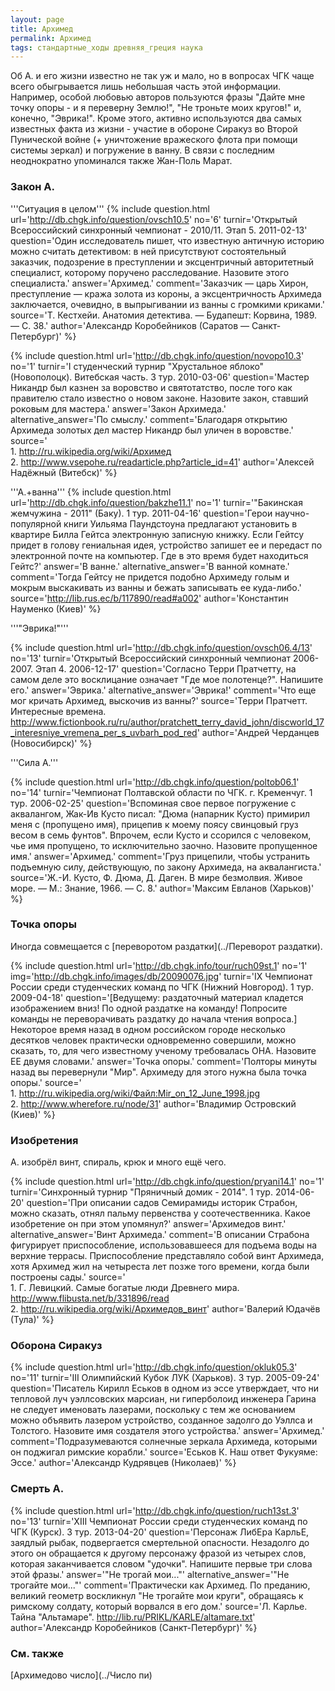 ```yaml
---
layout: page
title: Архимед
permalink: Архимед
tags: стандартные_ходы древняя_греция наука
---
```

Об А. и его жизни известно не так уж и мало, но в вопросах ЧГК чаще всего обыгрывается лишь небольшая часть этой информации.
Например, особой любовью авторов пользуются фразы "Дайте мне точку опоры - и я переверну Землю!", "Не троньте моих кругов!" и, конечно, "Эврика!".
Кроме этого, активно используются два самых известных факта из жизни - участие в обороне Сиракуз во Второй Пунической войне (+ уничтожение вражеского флота при помощи системы зеркал) и погружение в ванну. В связи с последним неоднократно упоминался также Жан-Поль Марат.

### Закон А. 

'''Ситуация в целом'''
{% include question.html
url='http://db.chgk.info/question/ovsch10.5'
no='6'
turnir='Открытый Всероссийский синхронный чемпионат - 2010/11. Этап 5. 2011-02-13'
question='Один исследователь пишет, что известную античную историю можно считать детективом: в ней присутствуют состоятельный заказчик, подозрение в преступлении и эксцентричный авторитетный специалист, которому поручено расследование. Назовите этого специалиста.'
answer='Архимед.'
comment='Заказчик — царь Хирон, преступление — кража золота из короны, а эксцентричность Архимеда заключается, очевидно, в выпрыгивании из ванны с громкими криками.'
source='Т. Кестхейи. Анатомия детектива. — Будапешт: Корвина, 1989. — С. 38.'
author='Александр Коробейников (Саратов — Санкт-Петербург)'
 %}

{% include question.html
url='http://db.chgk.info/question/novopo10.3'
no='1'
turnir='I студенческий турнир "Хрустальное яблоко" (Новополоцк). Витебская часть. 3 тур. 2010-03-06'
question='Мастер Никандр был казнен за воровство и святотатство, после того как правителю стало известно о новом законе. Назовите закон, ставший роковым для мастера.'
answer='Закон Архимеда.'
alternative_answer='По смыслу.'
comment='Благодаря открытию Архимеда золотых дел мастер Никандр был уличен в воровстве.'
source='<br>1. http://ru.wikipedia.org/wiki/Архимед 
    <br>2. http://www.vsepohe.ru/readarticle.php?article_id=41'
author='Алексей Надёжный (Витебск)'
 %}

'''А.+ванна'''
{% include question.html
url='http://db.chgk.info/question/bakzhe11.1'
no='1'
turnir='"Бакинская жемчужина - 2011" (Баку). 1 тур. 2011-04-16'
question='Герои научно-популярной книги Уильяма Паундстоуна предлагают установить в квартире Билла Гейтса электронную записную книжку. Если Гейтсу придет в голову гениальная идея, устройство запишет ее и передаст по электронной почте на компьютер. Где в это время будет находиться Гейтс?'
answer='В ванне.'
alternative_answer='В ванной комнате.'
comment='Тогда Гейтсу не придется подобно Архимеду голым и мокрым выскакивать из ванны и бежать записывать ее куда-либо.'
source='http://lib.rus.ec/b/117890/read#a002'
author='Константин Науменко (Киев)'
 %}

'''"Эврика!"'''

{% include question.html
url='http://db.chgk.info/question/ovsch06.4/13'
no='13'
turnir='Открытый Всероссийский синхронный чемпионат 2006-2007. Этап 4. 2006-12-17'
question='Согласно Терри Пратчетту, на самом деле это восклицание означает "Где мое полотенце?". Напишите его.'
answer='Эврика.'
alternative_answer='Эврика!'
comment='Что еще мог кричать Архимед, выскочив из ванны?'
source='Терри Пратчетт. Интересные времена. http://www.fictionbook.ru/ru/author/pratchett_terry_david_john/discworld_17_interesniye_vremena_per_s_uvbarh_pod_red'
author='Андрей Черданцев (Новосибирск)'
 %}

'''Сила А.'''

{% include question.html
url='http://db.chgk.info/question/poltob06.1'
no='14'
turnir='Чемпионат Полтавской области по ЧГК. г. Кременчуг. 1 тур. 2006-02-25'
question='Вспоминая свое первое погружение с аквалангом, Жак-Ив Кусто писал: "Дюма (напарник Кусто) примирил меня с (пропущено имя), прицепив к моему поясу свинцовый груз весом в семь фунтов". Впрочем, если Кусто и ссорился с человеком, чье имя пропущено, то исключительно заочно. Назовите пропущенное имя.'
answer='Архимед.'
comment='Груз прицепили, чтобы устранить подъемную силу, действующую, по закону Архимеда, на аквалангиста.'
source='Ж.-И. Кусто, Ф. Дюма, Д. Даген. В мире безмолвия. Живое море. — М.: Знание, 1966. — С. 8.'
author='Максим Евланов (Харьков)'
 %}

### Точка опоры 
Иногда совмещается с [переворотом раздатки](../Переворот раздатки).

{% include question.html
url='http://db.chgk.info/tour/ruch09st.1'
no='1'
img='http://db.chgk.info/images/db/20090076.jpg'
turnir='IX Чемпионат России среди студенческих команд по ЧГК (Нижний Новгород). 1 тур. 2009-04-18'
question='[Ведущему: раздаточный материал кладется изображением вниз! По одной раздатке на команду! Попросите команды не переворачивать раздатку до начала чтения вопроса.] <br>Некоторое время назад в одном российском городе несколько десятков человек практически одновременно совершили, можно сказать, то, для чего известному ученому требовалась ОНА. Назовите ЕЕ двумя словами.'
answer='Точка опоры.'
comment='Полторы минуты назад вы перевернули "Мир". Архимеду для этого нужна была точка опоры.'
source='<br>1. http://ru.wikipedia.org/wiki/Файл:Mir_on_12_June_1998.jpg 
    <br>2. http://www.wherefore.ru/node/31'
author='Владимир Островский (Киев)'
 %}

### Изобретения 

А. изобрёл винт, спираль, крюк и много ещё чего.

{% include question.html
url='http://db.chgk.info/question/pryani14.1'
no='1'
turnir='Синхронный турнир "Пряничный домик - 2014". 1 тур. 2014-06-20'
question='При описании садов Семирамиды историк Страбон, можно сказать, отнял пальму первенства у соотечественника. Какое изобретение он при этом упомянул?'
answer='Архимедов винт.'
alternative_answer='Винт Архимеда.'
comment='В описании Страбона фигурирует приспособление, использовавшееся для подъема воды на верхние террасы. Приспособление представляло собой винт Архимеда, хотя Архимед жил на четыреста лет позже того времени, когда были построены сады.'
source='<br>1. Г. Левицкий. Самые богатые люди Древнего мира. http://www.flibusta.net/b/331896/read 
    <br>2. http://ru.wikipedia.org/wiki/Архимедов_винт'
author='Валерий Юдачёв (Тула)'
 %}

### Оборона Сиракуз 

{% include question.html
url='http://db.chgk.info/question/okluk05.3'
no='11'
turnir='III Олимпийский Кубок ЛУК (Харьков). 3 тур. 2005-09-24'
question='Писатель Кирилл Еськов в одном из эссе утверждает, что ни тепловой луч уэллсовских марсиан, ни гиперболоид инженера Гарина не следует именовать лазерами, поскольку с тем же основанием можно объявить лазером устройство, созданное задолго до Уэллса и Толстого. Назовите имя создателя этого устройства.'
answer='Архимед.'
comment='Подразумеваются солнечные зеркала Архимеда, которыми он поджигал римские корабли.'
source='Еськов К. Наш ответ Фукуяме: Эссе.'
author='Александр Кудрявцев (Николаев)'
 %}

### Смерть А. 

{% include question.html
url='http://db.chgk.info/question/ruch13st.3'
no='13'
turnir='XIII Чемпионат России среди студенческих команд по ЧГК (Курск). 3 тур. 2013-04-20'
question='Персонаж ЛибЕра КарльЕ, заядлый рыбак, подвергается смертельной опасности. Незадолго до этого он обращается к другому персонажу фразой из четырех слов, которая заканчивается словом "удочки". Напишите первые три слова этой фразы.'
answer='"Не трогай мои..."'
alternative_answer='"Не трогайте мои..."'
comment='Практически как Архимед. По преданию, великий геометр воскликнул "Не трогайте мои круги", обращаясь к римскому солдату, который ворвался в его дом.'
source='Л. Карлье. Тайна "Альтамаре". http://lib.ru/PRIKL/KARLE/altamare.txt'
author='Александр Коробейников (Санкт-Петербург)'
 %}

### См. также 
[Архимедово число](../Число пи)


  